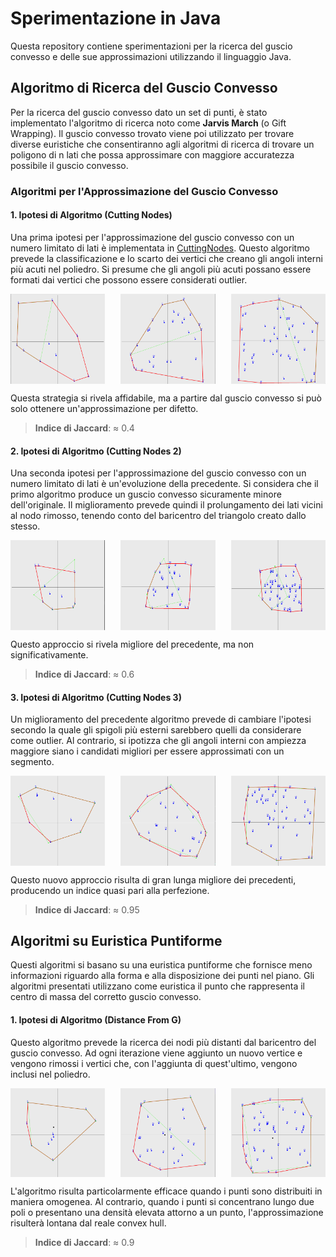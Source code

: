 # Sperimentazione in Java

Questa repository contiene sperimentazioni per la ricerca del guscio convesso e delle sue approssimazioni utilizzando il linguaggio Java.

## Algoritmo di Ricerca del Guscio Convesso

Per la ricerca del guscio convesso dato un set di punti, è stato implementato l'algoritmo di ricerca noto come **Jarvis March** (o Gift Wrapping). Il guscio convesso trovato viene poi utilizzato per trovare diverse euristiche che consentiranno agli algoritmi di ricerca di trovare un poligono di n lati che possa approssimare con maggiore accuratezza possibile il guscio convesso.

### Algoritmi per l'Approssimazione del Guscio Convesso

#### 1. Ipotesi di Algoritmo (Cutting Nodes)

Una prima ipotesi per l'approssimazione del guscio convesso con un numero limitato di lati è implementata in [CuttingNodes](../../../tesi2/ConvexHull/src/heuristics/CuttingNodes.java). Questo algoritmo prevede la classificazione e lo scarto dei vertici che creano gli angoli interni più acuti nel poliedro. Si presume che gli angoli più acuti possano essere formati dai vertici che possono essere considerati outlier.

<div style="display: flex; justify-content: space-between;">
    <img src="resources/CuttingNodes/10-5.png" alt="Image 1" width="30%">
    <img src="resources/CuttingNodes/30-5.png" alt="Image 2" width="30%">
    <img src="resources/CuttingNodes/50-5.png" alt="Image 3" width="30%">
</div>

Questa strategia si rivela affidabile, ma a partire dal guscio convesso si può solo ottenere un'approssimazione per difetto.

> **Indice di Jaccard**: ≈ 0.4

#### 2. Ipotesi di Algoritmo (Cutting Nodes 2)

Una seconda ipotesi per l'approssimazione del guscio convesso con un numero limitato di lati è un'evoluzione della precedente. Si considera che il primo algoritmo produce un guscio convesso sicuramente minore dell'originale. Il miglioramento prevede quindi il prolungamento dei lati vicini al nodo rimosso, tenendo conto del baricentro del triangolo creato dallo stesso.

<div style="display: flex; justify-content: space-between;">
    <img src="resources/CuttingNodes2/10-5.png" alt="Image 1" width="30%">
    <img src="resources/CuttingNodes2/30-5.png" alt="Image 2" width="30%">
    <img src="resources/CuttingNodes2/50-5.png" alt="Image 3" width="30%">
</div>

Questo approccio si rivela migliore del precedente, ma non significativamente.

> **Indice di Jaccard**: ≈ 0.6

#### 3. Ipotesi di Algoritmo (Cutting Nodes 3)

Un miglioramento del precedente algoritmo prevede di cambiare l'ipotesi secondo la quale gli spigoli più esterni sarebbero quelli da considerare come outlier. Al contrario, si ipotizza che gli angoli interni con ampiezza maggiore siano i candidati migliori per essere approssimati con un segmento.

<div style="display: flex; justify-content: space-between;">
    <img src="resources/CuttingNodes3/10-5.png" alt="Image 1" width="30%">
    <img src="resources/CuttingNodes3/30-5.png" alt="Image 2" width="30%">
    <img src="resources/CuttingNodes3/50-5.png" alt="Image 3" width="30%">
</div>

Questo nuovo approccio risulta di gran lunga migliore dei precedenti, producendo un indice quasi pari alla perfezione.

> **Indice di Jaccard**: ≈ 0.95

## Algoritmi su Euristica Puntiforme

Questi algoritmi si basano su una euristica puntiforme che fornisce meno informazioni riguardo alla forma e alla disposizione dei punti nel piano. Gli algoritmi presentati utilizzano come euristica il punto che rappresenta il centro di massa del corretto guscio convesso.

#### 1. Ipotesi di Algoritmo (Distance From G)

Questo algoritmo prevede la ricerca dei nodi più distanti dal baricentro del guscio convesso. Ad ogni iterazione viene aggiunto un nuovo vertice e vengono rimossi i vertici che, con l'aggiunta di quest'ultimo, vengono inclusi nel poliedro.

<div style="display: flex; justify-content: space-between;">
    <img src="resources/DistanceFromG/10-5.png" alt="Image 1" width="30%">
    <img src="resources/DistanceFromG/30-5.png" alt="Image 2" width="30%">
    <img src="resources/DistanceFromG/50-5.png" alt="Image 3" width="30%">
</div>

L'algoritmo risulta particolarmente efficace quando i punti sono distribuiti in maniera omogenea. Al contrario, quando i punti si concentrano lungo due poli o presentano una densità elevata attorno a un punto, l'approssimazione risulterà lontana dal reale convex hull.

> **Indice di Jaccard**: ≈ 0.9

